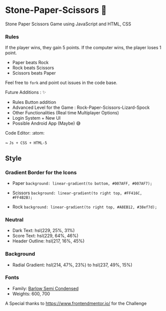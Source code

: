 # Stone-Paper-Scissors :tada: 
Stone Paper Scissors Game using JavaScript and HTML, CSS

### Rules

If the player wins, they gain 5 points. If the computer wins, the player loses 1 point.

- Paper beats Rock
- Rock beats Scissors
- Scissors beats Paper

Feel free to `fork` and point out issues in the code base.

Future Additions : :sparkles:
- Rules Button addition 
- Advanced Level for the Game : Rock-Paper-Scissors-Lizard-Spock
- Other Functionalities (Real time Multiplayer Options)
- Login System + New UI
- Possible Android App (Maybe) :sweat_smile:

Code Editor: :atom:

~ `Js + CSS + HTML-5`

## Style

### Gradient Border for the Icons
- Paper
  ` background: linear-gradient(to bottom, #007AFF, #007AF7); `

- Scissors 
  ` background: linear-gradient(to right top, #FF416C, #FF4B2B); `

- Rock
  ` background: linear-gradient(to right top, #A8EB12, #38ef7d); `

### Neutral

- Dark Text: hsl(229, 25%, 31%)
- Score Text: hsl(229, 64%, 46%)
- Header Outline: hsl(217, 16%, 45%)

### Background

- Radial Gradient: hsl(214, 47%, 23%) to hsl(237, 49%, 15%)

### Fonts

- Family: [Barlow Semi Condensed](https://fonts.google.com/specimen/Barlow+Semi+Condensed)
- Weights: 600, 700

A Special thanks to https://www.frontendmentor.io/ for the Challenge
